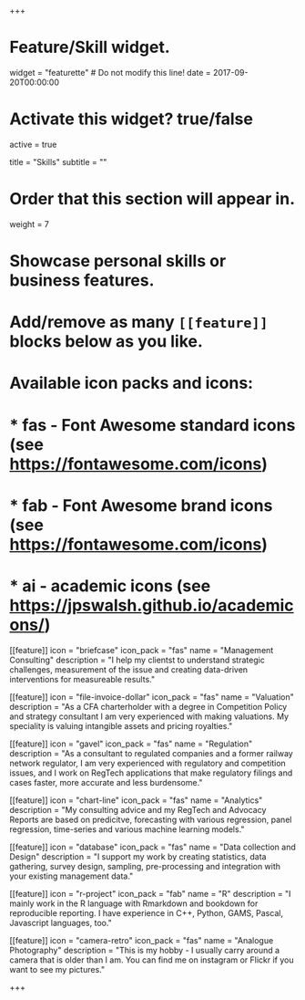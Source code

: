 +++
# Feature/Skill widget.
widget = "featurette"  # Do not modify this line!
date = 2017-09-20T00:00:00

# Activate this widget? true/false
active = true

title = "Skills"
subtitle = ""

# Order that this section will appear in.
weight = 7

# Showcase personal skills or business features.
# 
# Add/remove as many `[[feature]]` blocks below as you like.
# 
# Available icon packs and icons:
# * fas - Font Awesome standard icons (see https://fontawesome.com/icons)
# * fab - Font Awesome brand icons (see https://fontawesome.com/icons)
# * ai - academic icons (see https://jpswalsh.github.io/academicons/)

[[feature]]
  icon = "briefcase"
  icon_pack = "fas"
  name = "Management Consulting"
  description = "I help my clientst to understand strategic challenges, measurement of the issue and creating data-driven interventions for measureable results."  
  
[[feature]]
  icon = "file-invoice-dollar"
  icon_pack = "fas"
  name = "Valuation"
  description = "As a CFA charterholder with a degree in Competition Policy and strategy consultant I am very experienced with making valuations. My speciality is valuing intangible assets and pricing royalties."

[[feature]]
  icon = "gavel"
  icon_pack = "fas"
  name = "Regulation"
  description = "As a consultant to regulated companies and a former railway network regulator, I am very experienced with regulatory and competition issues, and I work on RegTech applications that make regulatory filings and cases faster, more accurate and less burdensome."

  
[[feature]]
  icon = "chart-line"
  icon_pack = "fas"
  name = "Analytics"
  description = "My consulting advice and my RegTech and Advocacy Reports are based on predicitve, forecasting with various regression, panel regression, time-series and various machine learning models."
  

[[feature]]
  icon = "database"
  icon_pack = "fas"
  name = "Data collection and Design"
  description = "I support my work by creating statistics, data gathering, survey design, sampling, pre-processing and integration with your existing management data."
  
[[feature]]
  icon = "r-project"
  icon_pack = "fab"
  name = "R"
  description = "I mainly work in the R language with Rmarkdown and bookdown for reproducible reporting. I have experience in C++, Python, GAMS, Pascal, Javascript languages, too."
  
  
[[feature]]
  icon = "camera-retro"
  icon_pack = "fas"
  name = "Analogue Photography"
  description = "This is my hobby  - I usually carry around a camera that is older than I am. You can find me on instagram or Flickr if you want to see my pictures."

+++
